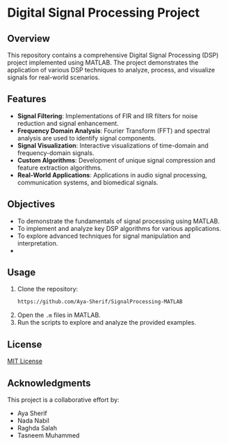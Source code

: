# Digital Signal Processing Project

## Overview
This repository contains a comprehensive Digital Signal Processing (DSP) project implemented using MATLAB. The project demonstrates the application of various DSP techniques to analyze, process, and visualize signals for real-world scenarios.

## Features
- **Signal Filtering**: Implementations of FIR and IIR filters for noise reduction and signal enhancement.
- **Frequency Domain Analysis**: Fourier Transform (FFT) and spectral analysis are used to identify signal components.
- **Signal Visualization**: Interactive visualizations of time-domain and frequency-domain signals.
- **Custom Algorithms**: Development of unique signal compression and feature extraction algorithms.
- **Real-World Applications**: Applications in audio signal processing, communication systems, and biomedical signals.

## Objectives
- To demonstrate the fundamentals of signal processing using MATLAB.
- To implement and analyze key DSP algorithms for various applications.
- To explore advanced techniques for signal manipulation and interpretation.
- 
## Usage
1. Clone the repository:
   ```bash
   https://github.com/Aya-Sherif/SignalProcessing-MATLAB
   ```
2. Open the `.m` files in MATLAB.
3. Run the scripts to explore and analyze the provided examples.


## License
[MIT License](LICENSE)

## Acknowledgments
This project is a collaborative effort by:
- Aya Sherif
- Nada Nabil
- Raghda Salah
- Tasneem Muhammed 
